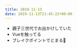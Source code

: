 ```yaml
---
title: 2019-11-13
date: 2019-11-13T21:45:22+09:00
---
```


- 親子三世代でお出かけしていた
- Vueを触ってる
- ブレイクポイントでとまる🤣
